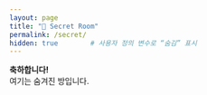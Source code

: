 ```yaml
---
layout: page
title: "🎁 Secret Room"
permalink: /secret/
hidden: true        # 사용자 정의 변수로 “숨김” 표시
---
```


**축하합니다!**  
여기는 숨겨진 방입니다.
